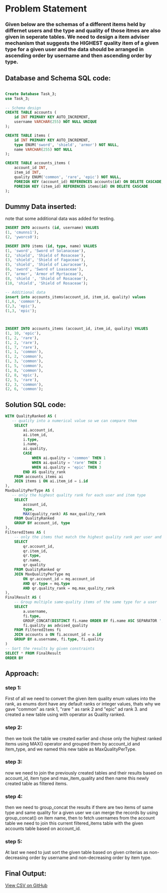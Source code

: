 # Problem Statement

### Given below are the schemas of a different items held by differnet users and the type and quality of those itmes are also given in seperate tables. We need to design a item adviser mechanism that suggests the HIGHEST quality item of a given type for a given user and the data should be arranged in ascending order by username and then ascending order by type.

## Database and Schema SQL code:

```sql

Create Database Task_3;
use Task_3;
 
-- Schema design
CREATE TABLE accounts (
    id INT PRIMARY KEY AUTO_INCREMENT,
    username VARCHAR(255) NOT NULL UNIQUE
);

CREATE TABLE items (
    id INT PRIMARY KEY AUTO_INCREMENT,
    type ENUM('sword', 'shield', 'armor') NOT NULL,
    name VARCHAR(255) NOT NULL
);

CREATE TABLE accounts_items (
    account_id INT,
    item_id INT,
    quality ENUM('common', 'rare', 'epic') NOT NULL,
    FOREIGN KEY (account_id) REFERENCES accounts(id) ON DELETE CASCADE,
    FOREIGN KEY (item_id) REFERENCES items(id) ON DELETE CASCADE
);
```

## Dummy Data inserted:
note that some additional data was added for testing.

```sql
INSERT INTO accounts (id, username) VALUES
(1, 'cmunns1'),
(2, 'yworcs0');

INSERT INTO items (id, type, name) VALUES
(1, 'sword', 'Sword of Solanaceae'),
(2, 'shield', 'Shield of Rosaceae'),
(3, 'shield', 'Shield of Fagaceae'),
(5, 'shield', 'Shield of Lauraceae'),
(6, 'sword', 'Sword of Loasaceae'),
(7, 'armor', 'Armor of Myrtaceae'),
(8, 'shield ', 'Shield of Rosaceae'),
(10, 'shield', 'Shield of Rosaceae');

-- Additional data 
insert into accounts_items(account_id, item_id, quality) values
(1,6, 'common'),
(2,3, 'epic'),
(1,3, 'epic');



INSERT INTO accounts_items (account_id, item_id, quality) VALUES
(1, 10, 'epic'),
(1, 2, 'rare'),
(1, 2, 'rare'),
(1, 7, 'rare'),
(1, 1, 'common'),
(1, 2, 'common'),
(1, 3, 'common'),
(1, 5, 'common'),
(1, 8, 'common'),
(2, 8, 'epic'),
(2, 5, 'rare'),
(2, 3, 'common'),
(2, 6, 'common');
```


## Solution SQL code:
```sql 
WITH QualityRanked AS (
   -- quality into a numerical value so we can compare them
    SELECT 
        ai.account_id,
        ai.item_id,
        i.type,
        i.name,
        ai.quality,
        CASE 
            WHEN ai.quality = 'common' THEN 1
            WHEN ai.quality = 'rare' THEN 2
            WHEN ai.quality = 'epic' THEN 3
        END AS quality_rank
    FROM accounts_items ai
    JOIN items i ON ai.item_id = i.id
),
MaxQualityPerType AS (
   -- only the highest quality rank for each user and item type
    SELECT 
        account_id,
        type,
        MAX(quality_rank) AS max_quality_rank
    FROM QualityRanked
    GROUP BY account_id, type
),
FilteredItems AS (
    -- only the items that match the highest quality rank per user and type
    SELECT 
        qr.account_id,
        qr.item_id,
        qr.type,
        qr.name,
        qr.quality
    FROM QualityRanked qr
    JOIN MaxQualityPerType mq 
        ON qr.account_id = mq.account_id 
        AND qr.type = mq.type 
        AND qr.quality_rank = mq.max_quality_rank
),
FinalResult AS (
    -- Group multiple same-quality items of the same type for a user
    SELECT 
        a.username,
        fi.type,
        GROUP_CONCAT(DISTINCT fi.name ORDER BY fi.name ASC SEPARATOR ', ') AS advised_items,
        fi.quality as advised_quality
    FROM FilteredItems fi
    JOIN accounts a ON fi.account_id = a.id
    GROUP BY a.username, fi.type, fi.quality
)
-- Sort the results by given constraints
SELECT * FROM FinalResult
ORDER BY 
```

## Approach:

### step 1:
First of all we need to convert the given item quality enum values into the rank, as enums dont have any default ranks or integer values, thats why we gave "common" as rank 1, "rare " as rank 2 and "epic" ad rank 3. and created a new table using with operator as Quality ranked.

### step 2:
then we took the table we created earlier and chose only the highest ranked items using MAX() operator and grouped them by account_id and item_type, and we named this new table as MaxQualityPerType.

### step 3:
now we need to join the previously created tables and their results based on account_id, item type and max_item_quality and then name this newly created table as filtered items.

### step 4:
then we need to group_concat the results if there are two items of same type and same quality for a given user we can merge the records by using group_concat() on item name, then to fetch usernames from the account table we need to join this current filtered_items table with the given accounts table based on account_id.

### step 5: 
At last we need to just sort the given table based on given criterias as non-decreasing order by username and non-decreasing order by item type.

## Final Output:

[View CSV on GitHub](task_3_final_output.csv)





